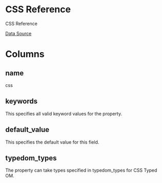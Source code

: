 # CSS Reference

CSS Reference

[Data Source](https://raw.githubusercontent.com/chromium/chromium/master/third_party/blink/renderer/core/css/css_properties.json5)


# Columns

## name
css
## keywords

This specifies all valid keyword values for the property.
## default_value

This specifies the default value for this field.
## typedom_types

The property can take types specified in typedom_types for CSS Typed OM.